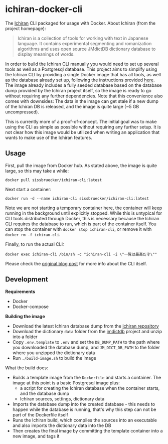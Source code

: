 # ichiran-docker-cli

The [Ichiran](https://github.com/tshatrov/ichiran) CLI packaged for usage with Docker.
About Ichiran (from the project homepage):
> Ichiran is a collection of tools for working with text in Japanese language. It contains experimental segmenting and romanization algorithms and uses open source JMdictDB dictionary database to display meanings of words.
 
In order to build the Ichiran CLI manually you would need to set up several tools as well as a Postgresql database. 
This project aims to simplify using the Ichiran CLI by providing a single Docker image that has all tools, as well as the database already set up, following the instructions provided [here](https://readevalprint.tumblr.com/post/639359547843215360/ichiranhome-2021-the-ultimate-guide).
The image already includes a fully seeded database based on the database dump provided by the Ichiran project itself, so the image is ready to go without requiring any further dependencies. 
Note that this convenience also comes with downsides: The data in the image can get stale if a new dump of the Ichiran DB is released, and the image is quite large (~5 GB uncompressed).

This is currently more of a proof-of-concept. The initial goal was to make using the CLI as simple as possible without requiring any further setup. It is not clear how this image would be utilized when writing an application that wants to make use of the Ichiran features.

## Usage

First, pull the image from Docker hub. As stated above, the image is quite large, so this may take a while:
```
docker pull sissbruecker/ichiran-cli:latest
```

Next start a container:
```
docker run -d --name ichiran-cli sissbruecker/ichiran-cli:latest
```
Note we are not starting a temporary container here, the container will keep running in the background until explicitly stopped. While this is untypical for CLI tools distributed through Docker, this is necessary because the Ichiran CLI requires the database to run, which is part of the container itself. 
You can stop the container with `docker stop ichiran-cli`, or remove it with `docker rm -f ichiran-cli`.

Finally, to run the actual CLI:
```
docker exec ichiran-cli /bin/sh -c "ichiran-cli -i \"一覧は最高だぞ\""
```
Please check the [original blog post](https://readevalprint.tumblr.com/post/639359547843215360/ichiranhome-2021-the-ultimate-guide) for more info about the CLI itself.


## Development

**Requirements**
- Docker
- Docker-compose

**Building the image**

- Download the latest Ichiran database dump from the [Ichiran repository](https://github.com/tshatrov/ichiran)
- Download the dictionary `data` folder from the [jmdictdb](https://gitlab.com/yamagoya/jmdictdb/-/tree/master/jmdictdb/data) project and unzip into a folder
- Copy `.env.template` to `.env` and set the `DB_DUMP_PATH` to the path where you downloaded the database dump, and `JM_DICT_DB_PATH` to the folder where you unzipped the dictionary data
- Run `./build-image.sh` to build the image

What the build does:
- Builds a template image from the `Dockerfile` and starts a container. The image at this point is a basic Postgresql image plus:
  - a script for creating the Ichiran database when the container starts, and the database dump
  - Ichiran sources, settings, dictionary data
- Imports the database dump into the created database - this needs to happen while the database is running, that's why this step can not be part of the Dockerfile itself
- Runs the Ichiran build, which compiles the sources into an executable and also imports the dictionary data into the DB 
- Then creates the final image by committing the template container into a new image, and tags it
